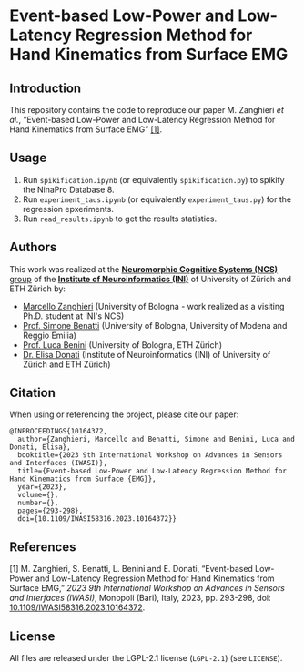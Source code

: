 # Event-based Low-Power and Low-Latency Regression Method for Hand Kinematics from Surface EMG



## Introduction
This repository contains the code to reproduce our paper M. Zanghieri _et al._, “Event-based Low-Power and Low-Latency Regression Method for Hand Kinematics from Surface EMG” [[1]](#1).



## Usage
1. Run ``spikification.ipynb`` (or equivalently ``spikification.py``) to spikify the NinaPro Database 8. 
2. Run ``experiment_taus.ipynb`` (or equivalently ``experiment_taus.py``) for the regression epxeriments.
3. Run ``read_results.ipynb`` to get the results statistics.



## Authors
This work was realized at the [**Neuromorphic Cognitive Systems (NCS)** group](https://www.ini.uzh.ch/en/research/groups/ncs.html) of the [**Institute of Neuroinformatics (INI)**](https://www.ini.uzh.ch/en.html) of University of Zürich and ETH Zürich by:
- [Marcello Zanghieri](https://scholar.google.com/citations?user=WnIqQj4AAAAJ&hl=en) (University of Bologna - work realized as a visiting Ph.D. student at INI's NCS)
- [Prof. Simone Benatti](https://scholar.google.com/citations?hl=en&user=8Fbi_kwAAAAJ) (University of Bologna, University of Modena and Reggio Emilia)
- [Prof. Luca Benini](https://scholar.google.com/citations?hl=en&user=8riq3sYAAAAJ) (University of Bologna, ETH Zürich)
- [Dr. Elisa Donati](https://scholar.google.com/citations?hl=en&user=03ZYhbIAAAAJ) (Institute of Neuroinformatics (INI) of University of Zürich and ETH Zürich)



## Citation
When using or referencing the project, please cite our paper:
```
@INPROCEEDINGS{10164372,
  author={Zanghieri, Marcello and Benatti, Simone and Benini, Luca and Donati, Elisa},
  booktitle={2023 9th International Workshop on Advances in Sensors and Interfaces (IWASI)}, 
  title={Event-based Low-Power and Low-Latency Regression Method for Hand Kinematics from Surface {EMG}}, 
  year={2023},
  volume={},
  number={},
  pages={293-298},
  doi={10.1109/IWASI58316.2023.10164372}}
```



## References
<a id="1">[1]</a>
M. Zanghieri, S. Benatti, L. Benini and E. Donati, “Event-based Low-Power and Low-Latency Regression Method for Hand Kinematics from Surface EMG,” _2023 9th International Workshop on Advances in Sensors and Interfaces (IWASI)_, Monopoli (Bari), Italy, 2023, pp. 293-298, doi: [10.1109/IWASI58316.2023.10164372](https://ieeexplore.ieee.org/document/10164372).



## License
All files are released under the LGPL-2.1 license (`LGPL-2.1`) (see `LICENSE`).
